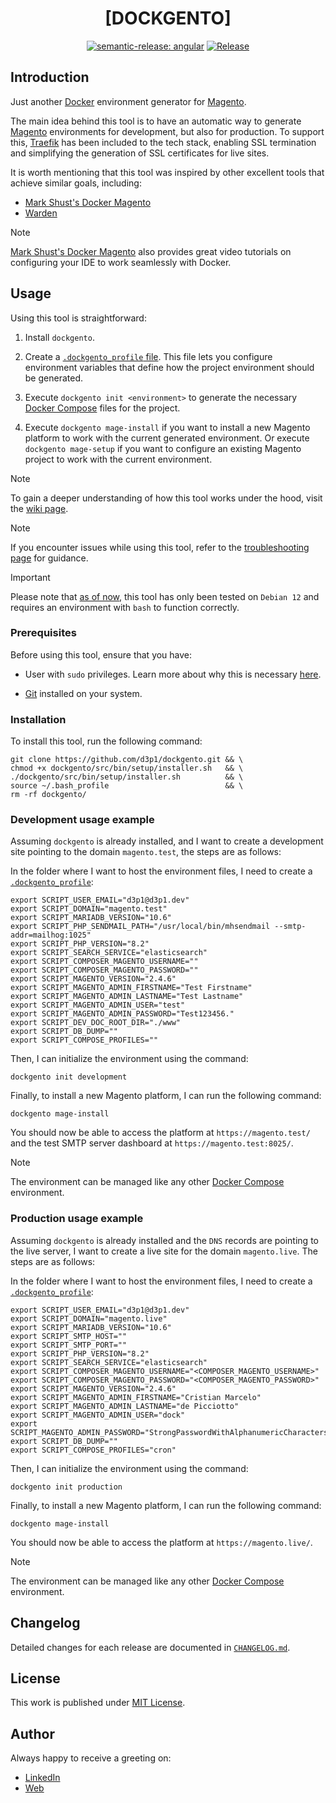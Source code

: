 <div align=center>

# [DOCKGENTO]

[![semantic-release: angular](https://img.shields.io/badge/semantic--release-angular-e10079?logo=semantic-release)](https://github.com/semantic-release/semantic-release)
[![Release](https://github.com/d3p1/dockgento/actions/workflows/release.yml/badge.svg)](https://github.com/d3p1/dockgento/actions/workflows/release.yml)

</div>

## Introduction

Just another [Docker](https://www.docker.com/) environment generator for [Magento](https://business.adobe.com/products/magento/open-source.html).

The main idea behind this tool is to have an automatic way to generate [Magento](https://business.adobe.com/products/magento/open-source.html) environments for development, but also for production. To support this, [Traefik](https://doc.traefik.io/traefik/) has been included to the tech stack, enabling SSL termination and simplifying the generation of SSL certificates for live sites.

It is worth mentioning that this tool was inspired by other excellent tools that achieve similar goals, including:

- [Mark Shust's Docker Magento](https://github.com/markshust/docker-magento)
- [Warden](https://docs.warden.dev/environments/magento2.html)

> [!NOTE]
> [Mark Shust's Docker Magento](https://github.com/markshust/docker-magento) also provides great video tutorials on configuring your IDE to work seamlessly with Docker.

## Usage

Using this tool is straightforward:

1. Install `dockgento`.

2. Create a [`.dockgento_profile` file](https://github.com/d3p1/dockgento/blob/v1.11.4/src/bin/etc/.dockgento_profile.sample). This file lets you configure environment variables that define how the project environment should be generated.

3. Execute `dockgento init <environment>` to generate the necessary [Docker Compose](https://docs.docker.com/compose/) files for the project.

4. Execute `dockgento mage-install` if you want to install a new Magento platform to work with the current generated environment. Or execute `dockgento mage-setup` if you want to configure an existing Magento project to work with the current environment.

> [!NOTE]
> To gain a deeper understanding of how this tool works under the hood, visit the [wiki page](https://github.com/d3p1/dockgento/wiki).

> [!NOTE]
> If you encounter issues while using this tool, refer to the [troubleshooting page](https://github.com/d3p1/dockgento/wiki/%5B6%5D-Troubleshooting) for guidance.

> [!IMPORTANT]
> Please note that [as of now](https://github.com/d3p1/dockgento/issues/8), this tool has only been tested on `Debian 12` and requires an environment with `bash` to function correctly.

### Prerequisites

Before using this tool, ensure that you have:

- User with `sudo` privileges. Learn more about why this is necessary [here](https://github.com/d3p1/dockgento/wiki/%5B5%5D-Command-script).

- [Git](https://git-scm.com/) installed on your system.

### Installation

To install this tool, run the following command:

```shell
git clone https://github.com/d3p1/dockgento.git && \
chmod +x dockgento/src/bin/setup/installer.sh   && \
./dockgento/src/bin/setup/installer.sh          && \
source ~/.bash_profile                          && \
rm -rf dockgento/
```

### Development usage example

Assuming `dockgento` is already installed, and I want to create a development site pointing to the domain `magento.test`, the steps are as follows:

In the folder where I want to host the environment files, I need to create a [`.dockgento_profile`](https://github.com/d3p1/dockgento/blob/v1.11.4/src/bin/etc/.dockgento_profile.dev.sample):

```shell
export SCRIPT_USER_EMAIL="d3p1@d3p1.dev"
export SCRIPT_DOMAIN="magento.test"
export SCRIPT_MARIADB_VERSION="10.6"
export SCRIPT_PHP_SENDMAIL_PATH="/usr/local/bin/mhsendmail --smtp-addr=mailhog:1025"
export SCRIPT_PHP_VERSION="8.2"
export SCRIPT_SEARCH_SERVICE="elasticsearch"
export SCRIPT_COMPOSER_MAGENTO_USERNAME=""
export SCRIPT_COMPOSER_MAGENTO_PASSWORD=""
export SCRIPT_MAGENTO_VERSION="2.4.6"
export SCRIPT_MAGENTO_ADMIN_FIRSTNAME="Test Firstname"
export SCRIPT_MAGENTO_ADMIN_LASTNAME="Test Lastname"
export SCRIPT_MAGENTO_ADMIN_USER="test"
export SCRIPT_MAGENTO_ADMIN_PASSWORD="Test123456."
export SCRIPT_DEV_DOC_ROOT_DIR="./www"
export SCRIPT_DB_DUMP=""
export SCRIPT_COMPOSE_PROFILES=""
```

Then, I can initialize the environment using the command:

```shell
dockgento init development
```

Finally, to install a new Magento platform, I can run the following command:

```shell
dockgento mage-install
```

You should now be able to access the platform at `https://magento.test/` and the test SMTP server dashboard at `https://magento.test:8025/`.

> [!NOTE]
> The environment can be managed like any other [Docker Compose](https://docs.docker.com/compose/) environment.

### Production usage example

Assuming `dockgento` is already installed and the `DNS` records are pointing to the live server, I want to create a live site for the domain `magento.live`. The steps are as follows:

In the folder where I want to host the environment files, I need to create a [`.dockgento_profile`](https://github.com/d3p1/dockgento/blob/v1.11.4/src/bin/etc/.dockgento_profile.prod.sample):

```shell
export SCRIPT_USER_EMAIL="d3p1@d3p1.dev"
export SCRIPT_DOMAIN="magento.live"
export SCRIPT_MARIADB_VERSION="10.6"
export SCRIPT_SMTP_HOST=""
export SCRIPT_SMTP_PORT=""
export SCRIPT_PHP_VERSION="8.2"
export SCRIPT_SEARCH_SERVICE="elasticsearch"
export SCRIPT_COMPOSER_MAGENTO_USERNAME="<COMPOSER_MAGENTO_USERNAME>"
export SCRIPT_COMPOSER_MAGENTO_PASSWORD="<COMPOSER_MAGENTO_PASSWORD>"
export SCRIPT_MAGENTO_VERSION="2.4.6"
export SCRIPT_MAGENTO_ADMIN_FIRSTNAME="Cristian Marcelo"
export SCRIPT_MAGENTO_ADMIN_LASTNAME="de Picciotto"
export SCRIPT_MAGENTO_ADMIN_USER="dock"
export SCRIPT_MAGENTO_ADMIN_PASSWORD="StrongPasswordWithAlphanumericCharacters"
export SCRIPT_DB_DUMP=""
export SCRIPT_COMPOSE_PROFILES="cron"
```

Then, I can initialize the environment using the command:

```shell
dockgento init production
```

Finally, to install a new Magento platform, I can run the following command:

```shell
dockgento mage-install
```

You should now be able to access the platform at `https://magento.live/`.

> [!NOTE]
> The environment can be managed like any other [Docker Compose](https://docs.docker.com/compose/) environment.

## Changelog

Detailed changes for each release are documented in [`CHANGELOG.md`](./CHANGELOG.md).

## License

This work is published under [MIT License](./LICENSE).

## Author

Always happy to receive a greeting on:

- [LinkedIn](https://www.linkedin.com/in/cristian-marcelo-de-picciotto/) 
- [Web](https://d3p1.dev/)
